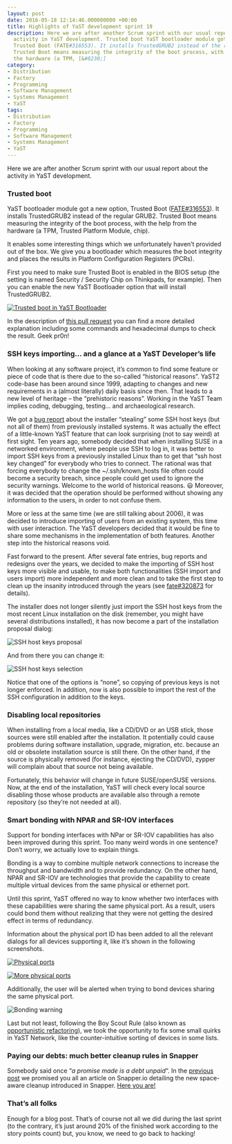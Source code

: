 ```yaml
---
layout: post
date: 2016-05-18 12:14:46.000000000 +00:00
title: Highlights of YaST development sprint 19
description: Here we are after another Scrum sprint with our usual report about the
  activity in YaST development. Trusted boot YaST bootloader module got a new option,
  Trusted Boot (FATE#316553). It installs TrustedGRUB2 instead of the regular GRUB2.
  Trusted Boot means measuring the integrity of the boot process, with the help from
  the hardware (a TPM, [&#8230;]
category:
- Distribution
- Factory
- Programming
- Software Management
- Systems Management
- YaST
tags:
- Distribution
- Factory
- Programming
- Software Management
- Systems Management
- YaST
---
```


Here we are after another Scrum sprint with our usual report about the
activity in YaST development.

### Trusted boot

YaST bootloader module got a new option, Trusted Boot
([FATE#316553][1]). It installs TrustedGRUB2 instead of the regular
GRUB2. Trusted Boot means measuring the integrity of the boot process,
with the help from the hardware (a TPM, Trusted Platform Module, chip).

It enables some interesting things which we unfortunately haven’t
provided out of the box. We give you a bootloader which measures the
boot integrity and places the results in Platform Configuration
Registers (PCRs).

First you need to make sure Trusted Boot is enabled in the BIOS setup
(the setting is named Security / Security Chip on Thinkpads, for
example). Then you can enable the new YaST Bootloader option that will
install TrustedGRUB2.

[![Trusted boot in YaST
Bootloader](../../../../images/2016-05-18/42c4377c-1b88-11e6-8287-236106b6f4d9-300x234.png)](../../../../images/2016-05-18/42c4377c-1b88-11e6-8287-236106b6f4d9.png)

In the description of [this pull request][2] you can find a more
detailed explanation including some commands and hexadecimal dumps to
check the result. Geek pr0n!

### SSH keys importing… and a glance at a YaST Developer’s life

When looking at any software project, it’s common to find some feature
or piece of code that is there due to the so-called “historical
reasons”. YaST2 code-base has been around since 1999, adapting to
changes and new requirements in a (almost literally) daily basis since
then. That leads to a new level of heritage – the “prehistoric reasons”.
Working in the YaST Team implies coding, debugging, testing… and
archaeological research.

We got a [bug report][3] about the installer “stealing” some SSH host
keys (but not all of them) from previously installed systems. It was
actually the effect of a little-known YaST feature that can look
surprising (not to say weird) at first sight. Ten years ago, somebody
decided that when installing SUSE in a networked environment, where
people use SSH to log in, it was better to import SSH keys from a
previously installed Linux than to get that “ssh host key changed” for
everybody who tries to connect. The rational was that forcing everybody
to change the ~/.ssh/known\_hosts file often could become a security
breach, since people could get used to ignore the security warnings.
Welcome to the world of historical reasons. :smiley:
Moreover, it was decided that the operation should be performed without showing
any information to the users, in order to not confuse them.

More or less at the same time (we are still talking about 2006), it was
decided to introduce importing of users from an existing system, this
time with user interaction. The YaST developers decided that it would be
fine to share some mechanisms in the implementation of both features.
Another step into the historical reasons void.

Fast forward to the present. After several fate entries, bug reports and
redesigns over the years, we decided to make the importing of SSH host
keys more visible and usable, to make both functionalities (SSH import
and users import) more independent and more clean and to take the first
step to clean up the insanity introduced through the years (see
[fate#320873][4] for details).

The installer does not longer silently just import the SSH host keys
from the most recent Linux installation on the disk (remember, you might
have several distributions installed), it has now become a part of the
installation proposal dialog:

![SSH host keys
proposal](../../../../images/2016-05-18/f93f82cc-1c19-11e6-95ae-0e7e82c22eb4.png)

And from there you can change it:

![SSH host keys
selection](../../../../images/2016-05-18/08b01bfe-1c1a-11e6-84f8-ee8d5cd8c3ab.png)

Notice that one of the options is “none”, so copying of previous keys is
not longer enforced. In addition, now is also possible to import the
rest of the SSH configuration in addition to the keys.

### Disabling local repositories

When installing from a local media, like a CD/DVD or an USB stick, those
sources were still enabled after the installation. It potentially could
cause problems during software installation, upgrade, migration, etc.
because an old or obsolete installation source is still there. On the
other hand, if the source is physically removed (for instance, ejecting
the CD/DVD), zypper will complain about that source not being available.

Fortunately, this behavior will change in future SUSE/openSUSE versions.
Now, at the end of the installation, YaST will check every local source
disabling those whose products are available also through a remote
repository (so they’re not needed at all).

### Smart bonding with NPAR and SR-IOV interfaces

Support for bonding interfaces with NPar or SR-IOV capabilities has also
been improved during this sprint. Too many weird words in one sentence?
Don’t worry, we actually love to explain things.

Bonding is a way to combine multiple network connections to increase the
throughput and bandwidth and to provide redundancy. On the other hand,
NPAR and SR-IOV are technologies that provide the capability to create
multiple virtual devices from the same physical or ethernet port.

Until this sprint, YaST offered no way to know whether two interfaces
with these capabilities were sharing the same physical port. As a
result, users could bond them without realizing that they were not
getting the desired effect in terms of redundancy.

Information about the physical port ID has been added to all the
relevant dialogs for all devices supporting it, like it’s shown in the
following screenshots.

[![Physical
ports](../../../../images/2016-05-18/bonding1-1-300x232.png)](../../../../images/2016-05-18/bonding1-1.png)

[![More physical
ports](../../../../images/2016-05-18/bonding2-300x185.png)](../../../../images/2016-05-18/bonding2.png)

Additionally, the user will be alerted when trying to bond devices
sharing the same physical port.

![Bonding warning](../../../../images/2016-05-18/warning-1.png)

Last but not least, following the Boy Scout Rule (also known as
[opportunistic refactoring][5]), we took the opportunity to fix some
small quirks in YaST Network, like the counter-intuitive sorting of
devices in some lists.

### Paying our debts: much better cleanup rules in Snapper

Somebody said once “*a promise made is a debt unpaid*“. In the [previous
post][6] we promised you all an article on Snapper.io detailing the new
space-aware cleanup introduced in Snapper. [Here you are!][7]

### That’s all folks

Enough for a blog post. That’s of course not all we did during the last
sprint (to the contrary, it’s just around 20% of the finished work
according to the story points count) but, you know, we need to go back
to hacking!



[1]: https://fate.suse.com/316553
[2]: https://github.com/yast/yast-bootloader/pull/329
[3]: https://bugzilla.opensuse.org/show_bug.cgi?id=956976
[4]: https://features.opensuse.org/320873
[5]: http://martinfowler.com/bliki/OpportunisticRefactoring.html
[6]: https://lizards.opensuse.org/?p=11800
[7]: http://snapper.io/2016/05/18/space-aware-cleanup.html
